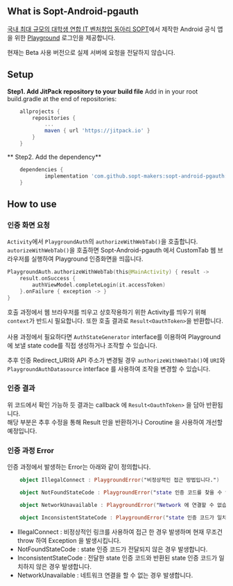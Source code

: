 ## What is Sopt-Android-pgauth
[국내 최대 규모의 대학생 연합 IT 벤처창업 동아리 SOPT](https://sopt.org/)에서 제작한 Android 공식 앱을 위한
[Playground](https://playground.sopt.org/) 로그인을 제공합니다.

현재는 Beta 사용 버전으로 실제 서버에 요청을 전달하지 않습니다.

## Setup
**Step1. Add JitPack repository to your build file**
Add in in your root build.gradle at the end of repositories:
```groovy
    allprojects {
		repositories {
			...
			maven { url 'https://jitpack.io' }
		}
	}
```

** Step2. Add the dependency**
```groovy
    dependencies {
	        implementation 'com.github.sopt-makers:sopt-android-pgauth:0.1.3'
	}
```

## How to use
### 인증 화면 요청
`Activity`에서 `PlaygroundAuth`의 `authorizeWithWebTab()`을 호출합니다.<br>
`autorizeWithWebTab()`을 호출하면 Sopt-Android-pgauth 에서 CustomTab 웹 브라우저를 실행하여
Playground 인증화면을 띄웁니다.
```kotlin
PlaygroundAuth.authorizeWithWebTab(this@MainActivity) { result ->
    result.onSuccess {
        authViewModel.completeLogin(it.accessToken)
    }.onFailure { exception -> }
}
```
호출 과정에서 웹 브라우저를 띄우고 상호작용하기 위한 Activity를 띄우기 위해 `context`가 반드시 필요합니다.
또한 호출 결과로 `Result<OauthToken>`을 반환합니다.<br>
<br>
사용 과정에서 필요하다면 `AuthStateGenerator` interface를 이용하여 Playground에 보낼 state code를 직접 생성하거나
조작할 수 있습니다.<br>

추후 인증 Redirect_URI와 API 주소가 변경될 경우
`authorizeWithWebTab()`에 `URI`와 `PlaygroundAuthDatasource` interface 를 사용하여 조작을 변경할 수 있습니다.<br>

### 인증 결과
위 코드에서 확인 가능하 듯 결과는 callback 에 `Result<OauthToken>` 을 담아 반환됩니다.<br>
해당 부분은 추후 수정을 통해 Result 만을 반환하거나 Coroutine 을 사용하여 개선할 예정입니다.

### 인증 과정 Error
인증 과정에서 발생하는 Error는 아래와 같이 정의합니다.
```kotlin
    object IllegalConnect : PlaygroundError("비정상적인 접근 방법입니다.")

    object NotFoundStateCode : PlaygroundError("state 인증 코드를 찾을 수 없습니다")

    object NetworkUnavailable : PlaygroundError("Network 에 연결할 수 없습니다.")

    object InconsistentStateCode : PlaygroundError("state 인증 코드가 일치하지 않습니다.")
```
- IllegalConnect : 비정상적인 링크를 사용하여 접근 한 경우 발생하며 현재 무조건 throw 하여 Exception 을 발생시킵니다.
- NotFoundStateCode : state 인증 코드가 전달되지 않은 경우 발생합니다.
- InconsistentStateCode : 전달한 state 인증 코드와 반환된 state 인증 코드가 일치하지 않은 경우 발생합니다.
- NetworkUnavailable : 네트워크 연결을 할 수 없는 경우 발생합니다.


